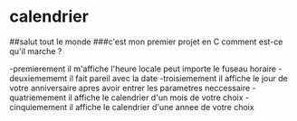 # calendrier
##salut tout le monde
###c'est mon premier projet en C
comment est-ce qu'il marche ?

-premierement il m'affiche l'heure locale peut importe le fuseau horaire
-deuxiemememt il fait pareil avec la date
-troisiemement il affiche le jour de votre anniversaire apres avoir entrer les parametres neccessaire
-quatriemement il affiche le calendrier d'un mois de votre choix
-cinquiemement il affiche le calendrier d'une annee de votre choix
